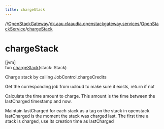 ```yaml
---
title: chargeStack
---
```

//[OpenStackGateway](../../../index.html)/[dk.aau.claaudia.openstackgateway.services](../index.html)/[OpenStackService](index.html)/[chargeStack](charge-stack.html)



# chargeStack



[jvm]\
fun [chargeStack](charge-stack.html)(stack: Stack)



Charge stack by calling JobControl.chargeCredits



Get the corresponding job from ucloud to make sure it exists, return if not



Calculate the time amount to charge. This amount is the time between the lastCharged timestamp and now.



Maintain lastCharged for each stack as a tag on the stack in openstack. lastCharged is the moment the stack was charged last. The first time a stack is charged, use its creation time as lastCharged




